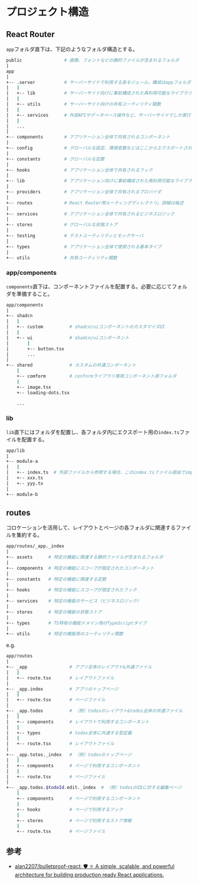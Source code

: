 # プロジェクト構造

## React Router

`app`フォルダ直下は、下記のようなフォルダ構造とする。

```sh
public                # 画像、フォントなどの静的ファイルが含まれるフォルダ
|
app
|
+-- .server           # サーバーサイドで利用する各モジュール。構成はappフォルダと同様
|   |
|   +-- lib           # サーバーサイド向けに事前構成された再利用可能なライブラリ
|   |
|   +-- utils         # サーバーサイド向けの共有ユーティリティ関数
|   |
|   +-- services      # 外部APIやデータベース操作など、サーバーサイドでしか実行できないビジネスロジック
|   |
|   ...
|
+-- components        # アプリケーション全体で共有されるコンポーネント
|
+-- config            # グローバルな設定、環境変数などはここからエクスポートされ、アプリ内で使用される。
|
+-- constants         # グローバルな定数
|
+-- hooks             # アプリケーション全体で共有されるフック
|
+-- lib               # アプリケーション向けに事前構成された再利用可能なライブラリ
|
+-- providers         # アプリケーション全体で共有されるプロバイダ
|
+-- routes            # React Router用ルーティングディレクトリ。詳細は後述
|
+-- services          # アプリケーション全体で共有されるビジネスロジック
|
+-- stores            # グローバルな状態ストア
|
+-- testing           # テストユーティリティとモックサーバ
|
+-- types             # アプリケーション全体で使用される基本タイプ
|
+-- utils             # 共有ユーティリティ関数
```

### app/components

`components`直下は、コンポーネントファイルを配置する。必要に応じてフォルダを準備すること。

```sh
app/components
|
+-- shadcn
|   |
|   +-- custom          # shadcn/uiコンポーネントのカスタマイズUI
|   |
|   +-- ui              # shadcn/uiコンポーネント
|       |
|       +-- button.tsx
|       ...
|
+-- shared              # カスタムの共通コンポーネント       
    |
    +-- comform         # conformライブラリ専用コンポーネント用フォルダ
    |
    +-- image.tsx
    +-- loading-dots.tsx

    ...
```

### lib

`lib`直下にはフォルダを配置し、各フォルダ内にエクスポート用の`index.ts`ファイルを配置する。

```sh
app/lib
|
+-- module-a
|   |
|   +-- index.ts  # 外部ファイルから参照する場合、このindex.tsファイル経由でimportする
|   +-- xxx.ts
|   +-- yyy.tx
|
+-- module-b
```

## routes

コロケーションを活用して、レイアウトとページの各フォルダに関連するファイルを集約する。

```sh
app/routes/_app._index
|
+-- assets      # 特定の機能に関連する静的ファイルが含まれるフォルダ
|
+-- components  # 特定の機能にスコープが限定されたコンポーネント
|
+-- constants   # 特定の機能に関連する定数
|
+-- hooks       # 特定の機能にスコープが限定されたフック
|
+-- services    # 特定の機能のサービス（ビジネスロジック）
|
+-- stores      # 特定の機能の状態ストア
|
+-- types       # TS特有の機能ドメイン用のTypeScriptタイプ
|
+-- utils       # 特定の機能用のユーティリティ関数
```

e.g.  

```sh
app/routes
|
+-- _app                # アプリ全体のレイアウト&共通ファイル
|   |
|   +-- route.tsx       # レイアウトファイル
|   
+-- _app.index          # アプリのトップページ
|   |
|   +-- route.tsx       # ページファイル
|   
+-- _app.todos          # （例）todosのレイアウト&todos全体の共通ファイル
|   |
|   +-- components      # レイアウトで利用するコンポーネント
|   |
|   +-- types           # todos全体に共通する型定義
|   |
|   +-- route.tsx       # レイアウトファイル
|
+-- _app.totos._index   # （例）todosのトップページ
|   |
|   +-- components      # ページで利用するコンポーネント
|   |
|   +-- route.tsx       # ページファイル
|
+-- _app.todos.$todoId.edit._index  # （例）todosのIDに対する編集ページ
    |
    +-- components      # ページで利用するコンポーネント
    |
    +-- hooks           # ページで利用するフック
    |
    +-- stores          # ページで利用するストア情報
    |
    +-- route.tsx       # ページファイル
```

## 参考

- [alan2207/bulletproof-react: 🛡️ ⚛️ A simple, scalable, and powerful architecture for building production ready React applications.](https://github.com/alan2207/bulletproof-react)

